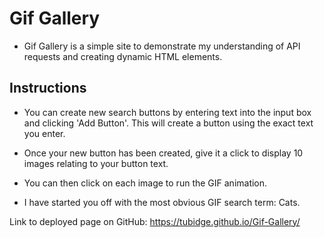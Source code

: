 # Gif Gallery

* Gif Gallery is a simple site to demonstrate my understanding of API requests and creating dynamic HTML elements. 

## Instructions

* You can create new search buttons by entering text into the input box and clicking 'Add Button'. This will create a button using the exact text you enter.

* Once your new button has been created, give it a click to display 10 images relating to your button text.

* You can then click on each image to run the GIF animation.

* I have started you off with the most obvious GIF search term: Cats.

Link to deployed page on GitHub: https://tubidge.github.io/Gif-Gallery/